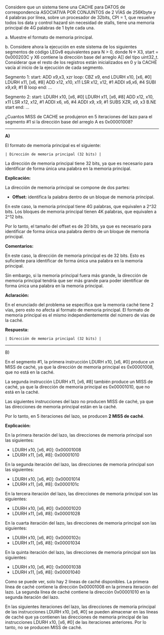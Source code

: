 

Considere que un sistema tiene una CACHE para DATOS de correspondencia ASOCIATIVA POR
CONJUNTOS de 2 VÍAS de 256Kbyte y 4 palabras por línea, sobre un procesador de 32bits, CPI = 1,
que resuelve todos los data y control hazard sin necesidad de stalls, tiene una memoria principal de
4G palabras de 1 byte cada una.

a. Muestre el formato de memoria principal.

b. Considere ahora la ejecución en este sistema de los siguientes segmentos de código LEGv8
equivalentes para N > 0, donde N→ X3, start = 0x000203C y X6 contiene la dirección base
del arreglo A[] del tipo uint32_t. Considerar que el resto de los registros están inicializados en
0 y la CACHÉ vacía al inicio de la ejecución de cada segmento.


Segmento 1: 
	start: ADD x9,x3, xzr
	loop: CBZ x9, end
	      LDURH x10, [x6, #0]
	      LDURH x11, [x6, #8]
	      ADD x12, x10, x11 
	      LSR x12, x12, #1
	      ADDI x6,x6, #4
	      SUBI x9,x9, #1
	      B loop
	end: ...
	
	
Segmento 2: 
	start: LDURH x10, [x6, #0]
	       LDURH x11, [x6, #8]
	       ADD x12, x10, x11
	       LSR x12, x12, #1
	       ADDI x6, x6, #4
	       ADDI x9, x9, #1
	       SUBS XZR, x9, x3
	       B.NE start
	end: ...
	
	
¿Cuantos MISS de CACHE se produjeron en 5 iteraciones del lazo para el segmento #1 si la
dirección base del arreglo A es 0x00001008?




------------------------------------------------------------------------------------------------------------------------------------

**A)**

El formato de memoria principal es el siguiente:

```
| Dirección de memoria principal (32 bits) |
```

La dirección de memoria principal tiene 32 bits, ya que es necesario para identificar de forma única una palabra en la memoria principal.

**Explicación:**

La dirección de memoria principal se compone de dos partes:

* **Offset:** identifica la palabra dentro de un bloque de memoria principal.

En este caso, la memoria principal tiene 4G palabras, que equivalen a 2^32 bits. Los bloques de memoria principal tienen 4K palabras, que equivalen a 2^12 bits.

Por lo tanto, el tamaño del offset es de 20 bits, ya que es necesario para identificar de forma única una palabra dentro de un bloque de memoria principal.


**Comentarios:**

En este caso, la dirección de memoria principal es de 32 bits. Esto es suficiente para identificar de forma única una palabra en la memoria principal.

Sin embargo, si la memoria principal fuera más grande, la dirección de memoria principal tendría que ser más grande para poder identificar de forma única una palabra en la memoria principal.

**Aclaración:**

En el enunciado del problema se especifica que la memoria caché tiene 2 vías, pero esto no afecta al formato de memoria principal. El formato de memoria principal es el mismo independientemente del número de vías de la caché.

**Respuesta:**

```
| Dirección de memoria principal (32 bits) |
```



--------------------------------------------------------------------------------------------------------------------------------------


B)



En el segmento #1, la primera instrucción LDURH x10, [x6, #0] produce un MISS de caché, ya que la dirección de memoria principal es 0x00001008, que no está en la caché.

La segunda instrucción LDURH x11, [x6, #8] también produce un MISS de caché, ya que la dirección de memoria principal es 0x00001010, que no está en la caché.

Las siguientes instrucciones del lazo no producen MISS de caché, ya que las direcciones de memoria principal están en la caché.

Por lo tanto, en 5 iteraciones del lazo, se producen **2 MISS de caché**.

**Explicación:**

En la primera iteración del lazo, las direcciones de memoria principal son las siguientes:

* LDURH x10, [x6, #0]: 0x00001008
* LDURH x11, [x6, #8]: 0x00001010

En la segunda iteración del lazo, las direcciones de memoria principal son las siguientes:

* LDURH x10, [x6, #0]: 0x00001014
* LDURH x11, [x6, #8]: 0x0000101c

En la tercera iteración del lazo, las direcciones de memoria principal son las siguientes:

* LDURH x10, [x6, #0]: 0x00001020
* LDURH x11, [x6, #8]: 0x00001028

En la cuarta iteración del lazo, las direcciones de memoria principal son las siguientes:

* LDURH x10, [x6, #0]: 0x0000102c
* LDURH x11, [x6, #8]: 0x00001034

En la quinta iteración del lazo, las direcciones de memoria principal son las siguientes:

* LDURH x10, [x6, #0]: 0x00001038
* LDURH x11, [x6, #8]: 0x00001040


Como se puede ver, solo hay 2 líneas de caché disponibles. La primera línea de caché contiene la dirección 0x00001008 en la primera iteración del lazo. La segunda línea de caché contiene la dirección 0x00001010 en la segunda iteración del lazo.

En las siguientes iteraciones del lazo, las direcciones de memoria principal de las instrucciones LDURH x10, [x6, #0] se pueden almacenar en las líneas de caché que ya contienen las direcciones de memoria principal de las instrucciones LDURH x10, [x6, #0] de las iteraciones anteriores. Por lo tanto, no se producen MISS de caché.
